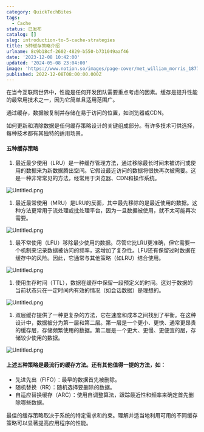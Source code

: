 ```yaml
---
category: QuickTechBites
tags:
  - Cache
status: 已发布
catalog: []
slug: introduction-to-5-cache-strategies
title: 5种缓存策略介绍
urlname: 8c9b18cf-2602-4829-b550-b731049aaf46
date: '2023-12-08 10:42:00'
updated: '2024-05-08 23:04:00'
image: 'https://www.notion.so/images/page-cover/met_william_morris_1877_willow.jpg'
published: 2022-12-08T08:00:00.000Z
---
```


在当今互联网世界中，性能是任何开发团队需要重点考虑的因素。缓存是提升性能的最常用技术之一，因为它简单且适用范围广。


通过缓存，数据被复制并存储在易于访问的位置，如浏览器或CDN。


如何更新和清除数据是任何缓存策略设计的关键组成部分。有许多技术可供选择，每种技术都有其独特的适用场景。


#### 五种缓存策略

1. 最近最少使用（LRU）是一种缓存管理方法，通过移除最长时间未被访问或使用的数据来为新数据腾出空间。它假设最近访问的数据将很快再次被需要。这是一种非常常见的方法，经常用于浏览器、CDN和操作系统。

![Untitled.png](https://prod-files-secure.s3.us-west-2.amazonaws.com/5d24fe63-e567-4804-86f9-9fdc62e13082/74494354-3dc7-4fc2-be3e-7e15913b3f24/Untitled.png?X-Amz-Algorithm=AWS4-HMAC-SHA256&X-Amz-Content-Sha256=UNSIGNED-PAYLOAD&X-Amz-Credential=ASIAZI2LB4667GWKBT3M%2F20250303%2Fus-west-2%2Fs3%2Faws4_request&X-Amz-Date=20250303T213658Z&X-Amz-Expires=3600&X-Amz-Security-Token=IQoJb3JpZ2luX2VjEKX%2F%2F%2F%2F%2F%2F%2F%2F%2F%2FwEaCXVzLXdlc3QtMiJGMEQCIGqO1t%2B2%2BrDoDRvAgw2gboDrBA1lxXoJtMZzfGrn%2BgdJAiAZlc6e0PPYNq94FYGkIDJw7J4yv1GCXXVTcTLEGv%2FmbiqIBAje%2F%2F%2F%2F%2F%2F%2F%2F%2F%2F8BEAAaDDYzNzQyMzE4MzgwNSIMkxvmrYtssv1PzEOVKtwD2vdBswGTAeqiFafauhYU6hskC4EbnsQE9qEUffF24S1vDpkRjDgIF6EAml4Kzj9dJPE%2BR3ubIQllbLU1%2BHCZLcJc%2FFj9hLSj0kVbsDdmTYbH9pUBS8iWN3zucrKl8i6II4BwIYpHjTZQXjBbcCvcBoXpZCpLUAV2XfQ9XP4hBNA7m%2FpH6fMWiCdzTkY5yNnFRy4L4scGLcAOoOOrZ8cRAVVc%2Bn37Ngix4mLnTxFlN1m2aafZCZU4pBGJm2Mzav%2FXhDiuLdsnrGheHkLkDWGJ9ME35slnCiQYBEvbbzMVRrnbRH89FZyKmn2876wPZtaIODZMlvZVt540%2F4hANwjzCYy%2BlnXqQ0SZvJPAEn1rZ2qCIrzFbx5HSQNaVK48goG7I0%2FFKPbBvjroCOMgX%2BpEmR91HkspjdKZ8IKaRSpaMlc6gPMXs%2F564f1rUm5nYaZBn44LLopgHEDORzNa%2BkzofpTbUfw9BWVTPawGzgXdEWw3zQ%2FgUQ6wSwaQR%2B49TEHVNiDiLdQhO2NMNChZjoEJLTLLA6VUiM58DxWPa%2F%2FIE7RyaVWbsGbr9e4gDRmIaIuHIV4Ii4flkIrRy%2B6ZNl1JT3hDE1MHgKdrcKwhPaIOWtEQ1XR9Z4HxEiwrofcwp7iYvgY6pgHi3ZTCnpGrreVsQkUBqSJ0TFALLrE5BZd5wz51HeCZ2DPub%2B967sH8scoNM3NNn1aGXR9FwXEgnM%2FaB4RCxdFcvXi6YrEVLFV0zgUkOoTQQsNl1dOCHAfSTChBBtxpxeLmmc5zHf%2FGYj5qDS0x6CJ%2FBZG0D4lijt2xYpqVtWLeJ5nc4MJvABVy4NFJEGxmyijHNkuQriuzvuk7TT9GLcHy3mwnweM8&X-Amz-Signature=ecd1e2268f6f080a0c6db708508e59472e84d179beb230d077121faf6a2ed1a6&X-Amz-SignedHeaders=host&x-id=GetObject)

1. 最近最常使用（MRU）是LRU的反面，其中最先移除的是最近使用的数据。这种方法更常用于流处理或批处理平台，因为一旦数据被使用，就不太可能再次需要。

![Untitled.png](https://prod-files-secure.s3.us-west-2.amazonaws.com/5d24fe63-e567-4804-86f9-9fdc62e13082/9394e615-e149-4cd8-9a1b-e3c39cda8184/Untitled.png?X-Amz-Algorithm=AWS4-HMAC-SHA256&X-Amz-Content-Sha256=UNSIGNED-PAYLOAD&X-Amz-Credential=ASIAZI2LB4667GWKBT3M%2F20250303%2Fus-west-2%2Fs3%2Faws4_request&X-Amz-Date=20250303T213658Z&X-Amz-Expires=3600&X-Amz-Security-Token=IQoJb3JpZ2luX2VjEKX%2F%2F%2F%2F%2F%2F%2F%2F%2F%2FwEaCXVzLXdlc3QtMiJGMEQCIGqO1t%2B2%2BrDoDRvAgw2gboDrBA1lxXoJtMZzfGrn%2BgdJAiAZlc6e0PPYNq94FYGkIDJw7J4yv1GCXXVTcTLEGv%2FmbiqIBAje%2F%2F%2F%2F%2F%2F%2F%2F%2F%2F8BEAAaDDYzNzQyMzE4MzgwNSIMkxvmrYtssv1PzEOVKtwD2vdBswGTAeqiFafauhYU6hskC4EbnsQE9qEUffF24S1vDpkRjDgIF6EAml4Kzj9dJPE%2BR3ubIQllbLU1%2BHCZLcJc%2FFj9hLSj0kVbsDdmTYbH9pUBS8iWN3zucrKl8i6II4BwIYpHjTZQXjBbcCvcBoXpZCpLUAV2XfQ9XP4hBNA7m%2FpH6fMWiCdzTkY5yNnFRy4L4scGLcAOoOOrZ8cRAVVc%2Bn37Ngix4mLnTxFlN1m2aafZCZU4pBGJm2Mzav%2FXhDiuLdsnrGheHkLkDWGJ9ME35slnCiQYBEvbbzMVRrnbRH89FZyKmn2876wPZtaIODZMlvZVt540%2F4hANwjzCYy%2BlnXqQ0SZvJPAEn1rZ2qCIrzFbx5HSQNaVK48goG7I0%2FFKPbBvjroCOMgX%2BpEmR91HkspjdKZ8IKaRSpaMlc6gPMXs%2F564f1rUm5nYaZBn44LLopgHEDORzNa%2BkzofpTbUfw9BWVTPawGzgXdEWw3zQ%2FgUQ6wSwaQR%2B49TEHVNiDiLdQhO2NMNChZjoEJLTLLA6VUiM58DxWPa%2F%2FIE7RyaVWbsGbr9e4gDRmIaIuHIV4Ii4flkIrRy%2B6ZNl1JT3hDE1MHgKdrcKwhPaIOWtEQ1XR9Z4HxEiwrofcwp7iYvgY6pgHi3ZTCnpGrreVsQkUBqSJ0TFALLrE5BZd5wz51HeCZ2DPub%2B967sH8scoNM3NNn1aGXR9FwXEgnM%2FaB4RCxdFcvXi6YrEVLFV0zgUkOoTQQsNl1dOCHAfSTChBBtxpxeLmmc5zHf%2FGYj5qDS0x6CJ%2FBZG0D4lijt2xYpqVtWLeJ5nc4MJvABVy4NFJEGxmyijHNkuQriuzvuk7TT9GLcHy3mwnweM8&X-Amz-Signature=c5acceeabc018adecdace804d74d0f93cf5a6450cff350e3e95ba2c156169209&X-Amz-SignedHeaders=host&x-id=GetObject)

1. 最不常使用（LFU）移除最少使用的数据。尽管它比LRU更准确，但它需要一个机制来记录数据被访问的频率，这增加了复杂性。LFU还有保留过时数据在缓存中的风险。因此，它通常与其他策略（如LRU）结合使用。

![Untitled.png](https://prod-files-secure.s3.us-west-2.amazonaws.com/5d24fe63-e567-4804-86f9-9fdc62e13082/ff489bb8-941e-4617-b208-e17020ed7ada/Untitled.png?X-Amz-Algorithm=AWS4-HMAC-SHA256&X-Amz-Content-Sha256=UNSIGNED-PAYLOAD&X-Amz-Credential=ASIAZI2LB4667GWKBT3M%2F20250303%2Fus-west-2%2Fs3%2Faws4_request&X-Amz-Date=20250303T213658Z&X-Amz-Expires=3600&X-Amz-Security-Token=IQoJb3JpZ2luX2VjEKX%2F%2F%2F%2F%2F%2F%2F%2F%2F%2FwEaCXVzLXdlc3QtMiJGMEQCIGqO1t%2B2%2BrDoDRvAgw2gboDrBA1lxXoJtMZzfGrn%2BgdJAiAZlc6e0PPYNq94FYGkIDJw7J4yv1GCXXVTcTLEGv%2FmbiqIBAje%2F%2F%2F%2F%2F%2F%2F%2F%2F%2F8BEAAaDDYzNzQyMzE4MzgwNSIMkxvmrYtssv1PzEOVKtwD2vdBswGTAeqiFafauhYU6hskC4EbnsQE9qEUffF24S1vDpkRjDgIF6EAml4Kzj9dJPE%2BR3ubIQllbLU1%2BHCZLcJc%2FFj9hLSj0kVbsDdmTYbH9pUBS8iWN3zucrKl8i6II4BwIYpHjTZQXjBbcCvcBoXpZCpLUAV2XfQ9XP4hBNA7m%2FpH6fMWiCdzTkY5yNnFRy4L4scGLcAOoOOrZ8cRAVVc%2Bn37Ngix4mLnTxFlN1m2aafZCZU4pBGJm2Mzav%2FXhDiuLdsnrGheHkLkDWGJ9ME35slnCiQYBEvbbzMVRrnbRH89FZyKmn2876wPZtaIODZMlvZVt540%2F4hANwjzCYy%2BlnXqQ0SZvJPAEn1rZ2qCIrzFbx5HSQNaVK48goG7I0%2FFKPbBvjroCOMgX%2BpEmR91HkspjdKZ8IKaRSpaMlc6gPMXs%2F564f1rUm5nYaZBn44LLopgHEDORzNa%2BkzofpTbUfw9BWVTPawGzgXdEWw3zQ%2FgUQ6wSwaQR%2B49TEHVNiDiLdQhO2NMNChZjoEJLTLLA6VUiM58DxWPa%2F%2FIE7RyaVWbsGbr9e4gDRmIaIuHIV4Ii4flkIrRy%2B6ZNl1JT3hDE1MHgKdrcKwhPaIOWtEQ1XR9Z4HxEiwrofcwp7iYvgY6pgHi3ZTCnpGrreVsQkUBqSJ0TFALLrE5BZd5wz51HeCZ2DPub%2B967sH8scoNM3NNn1aGXR9FwXEgnM%2FaB4RCxdFcvXi6YrEVLFV0zgUkOoTQQsNl1dOCHAfSTChBBtxpxeLmmc5zHf%2FGYj5qDS0x6CJ%2FBZG0D4lijt2xYpqVtWLeJ5nc4MJvABVy4NFJEGxmyijHNkuQriuzvuk7TT9GLcHy3mwnweM8&X-Amz-Signature=d6d1b314e8f61663b5b348b4b21c73f2f415945835cfcdb80e40f060f18f3a13&X-Amz-SignedHeaders=host&x-id=GetObject)

1. 使用生存时间（TTL），数据在缓存中保留一段预定义的时间。这对于数据的当前状态只在一定时间内有效的情况（如会话数据）是理想的。

![Untitled.png](https://prod-files-secure.s3.us-west-2.amazonaws.com/5d24fe63-e567-4804-86f9-9fdc62e13082/480ed8d3-f3c7-4a40-a9c6-4ca2e915c139/Untitled.png?X-Amz-Algorithm=AWS4-HMAC-SHA256&X-Amz-Content-Sha256=UNSIGNED-PAYLOAD&X-Amz-Credential=ASIAZI2LB4667GWKBT3M%2F20250303%2Fus-west-2%2Fs3%2Faws4_request&X-Amz-Date=20250303T213658Z&X-Amz-Expires=3600&X-Amz-Security-Token=IQoJb3JpZ2luX2VjEKX%2F%2F%2F%2F%2F%2F%2F%2F%2F%2FwEaCXVzLXdlc3QtMiJGMEQCIGqO1t%2B2%2BrDoDRvAgw2gboDrBA1lxXoJtMZzfGrn%2BgdJAiAZlc6e0PPYNq94FYGkIDJw7J4yv1GCXXVTcTLEGv%2FmbiqIBAje%2F%2F%2F%2F%2F%2F%2F%2F%2F%2F8BEAAaDDYzNzQyMzE4MzgwNSIMkxvmrYtssv1PzEOVKtwD2vdBswGTAeqiFafauhYU6hskC4EbnsQE9qEUffF24S1vDpkRjDgIF6EAml4Kzj9dJPE%2BR3ubIQllbLU1%2BHCZLcJc%2FFj9hLSj0kVbsDdmTYbH9pUBS8iWN3zucrKl8i6II4BwIYpHjTZQXjBbcCvcBoXpZCpLUAV2XfQ9XP4hBNA7m%2FpH6fMWiCdzTkY5yNnFRy4L4scGLcAOoOOrZ8cRAVVc%2Bn37Ngix4mLnTxFlN1m2aafZCZU4pBGJm2Mzav%2FXhDiuLdsnrGheHkLkDWGJ9ME35slnCiQYBEvbbzMVRrnbRH89FZyKmn2876wPZtaIODZMlvZVt540%2F4hANwjzCYy%2BlnXqQ0SZvJPAEn1rZ2qCIrzFbx5HSQNaVK48goG7I0%2FFKPbBvjroCOMgX%2BpEmR91HkspjdKZ8IKaRSpaMlc6gPMXs%2F564f1rUm5nYaZBn44LLopgHEDORzNa%2BkzofpTbUfw9BWVTPawGzgXdEWw3zQ%2FgUQ6wSwaQR%2B49TEHVNiDiLdQhO2NMNChZjoEJLTLLA6VUiM58DxWPa%2F%2FIE7RyaVWbsGbr9e4gDRmIaIuHIV4Ii4flkIrRy%2B6ZNl1JT3hDE1MHgKdrcKwhPaIOWtEQ1XR9Z4HxEiwrofcwp7iYvgY6pgHi3ZTCnpGrreVsQkUBqSJ0TFALLrE5BZd5wz51HeCZ2DPub%2B967sH8scoNM3NNn1aGXR9FwXEgnM%2FaB4RCxdFcvXi6YrEVLFV0zgUkOoTQQsNl1dOCHAfSTChBBtxpxeLmmc5zHf%2FGYj5qDS0x6CJ%2FBZG0D4lijt2xYpqVtWLeJ5nc4MJvABVy4NFJEGxmyijHNkuQriuzvuk7TT9GLcHy3mwnweM8&X-Amz-Signature=1744bca08b577ffb764fcc7c6d7dd9ae7316c5d9482dcb10702b63ec18918475&X-Amz-SignedHeaders=host&x-id=GetObject)

1. 双层缓存提供了一种更复杂的方法，它在速度和成本之间找到了平衡。在这种设计中，数据被分为第一层和第二层。第一层是一个更小、更快、通常更昂贵的缓存层，存储频繁使用的数据。第二层是一个更大、更慢、更便宜的层，存储较少使用的数据。

![Untitled.png](https://prod-files-secure.s3.us-west-2.amazonaws.com/5d24fe63-e567-4804-86f9-9fdc62e13082/35e68090-275d-4707-9e9a-ce86f000e9eb/Untitled.png?X-Amz-Algorithm=AWS4-HMAC-SHA256&X-Amz-Content-Sha256=UNSIGNED-PAYLOAD&X-Amz-Credential=ASIAZI2LB4667GWKBT3M%2F20250303%2Fus-west-2%2Fs3%2Faws4_request&X-Amz-Date=20250303T213658Z&X-Amz-Expires=3600&X-Amz-Security-Token=IQoJb3JpZ2luX2VjEKX%2F%2F%2F%2F%2F%2F%2F%2F%2F%2FwEaCXVzLXdlc3QtMiJGMEQCIGqO1t%2B2%2BrDoDRvAgw2gboDrBA1lxXoJtMZzfGrn%2BgdJAiAZlc6e0PPYNq94FYGkIDJw7J4yv1GCXXVTcTLEGv%2FmbiqIBAje%2F%2F%2F%2F%2F%2F%2F%2F%2F%2F8BEAAaDDYzNzQyMzE4MzgwNSIMkxvmrYtssv1PzEOVKtwD2vdBswGTAeqiFafauhYU6hskC4EbnsQE9qEUffF24S1vDpkRjDgIF6EAml4Kzj9dJPE%2BR3ubIQllbLU1%2BHCZLcJc%2FFj9hLSj0kVbsDdmTYbH9pUBS8iWN3zucrKl8i6II4BwIYpHjTZQXjBbcCvcBoXpZCpLUAV2XfQ9XP4hBNA7m%2FpH6fMWiCdzTkY5yNnFRy4L4scGLcAOoOOrZ8cRAVVc%2Bn37Ngix4mLnTxFlN1m2aafZCZU4pBGJm2Mzav%2FXhDiuLdsnrGheHkLkDWGJ9ME35slnCiQYBEvbbzMVRrnbRH89FZyKmn2876wPZtaIODZMlvZVt540%2F4hANwjzCYy%2BlnXqQ0SZvJPAEn1rZ2qCIrzFbx5HSQNaVK48goG7I0%2FFKPbBvjroCOMgX%2BpEmR91HkspjdKZ8IKaRSpaMlc6gPMXs%2F564f1rUm5nYaZBn44LLopgHEDORzNa%2BkzofpTbUfw9BWVTPawGzgXdEWw3zQ%2FgUQ6wSwaQR%2B49TEHVNiDiLdQhO2NMNChZjoEJLTLLA6VUiM58DxWPa%2F%2FIE7RyaVWbsGbr9e4gDRmIaIuHIV4Ii4flkIrRy%2B6ZNl1JT3hDE1MHgKdrcKwhPaIOWtEQ1XR9Z4HxEiwrofcwp7iYvgY6pgHi3ZTCnpGrreVsQkUBqSJ0TFALLrE5BZd5wz51HeCZ2DPub%2B967sH8scoNM3NNn1aGXR9FwXEgnM%2FaB4RCxdFcvXi6YrEVLFV0zgUkOoTQQsNl1dOCHAfSTChBBtxpxeLmmc5zHf%2FGYj5qDS0x6CJ%2FBZG0D4lijt2xYpqVtWLeJ5nc4MJvABVy4NFJEGxmyijHNkuQriuzvuk7TT9GLcHy3mwnweM8&X-Amz-Signature=398d6dd76363c4e2fb83bf02d19544a567afd5fc74a8779f58ce6a7a6867fd55&X-Amz-SignedHeaders=host&x-id=GetObject)


#### 上述五种策略是最流行的缓存方法。还有其他值得一提的方法，如：

- 先进先出（FIFO）：最早的数据首先被删除。
- 随机替换（RR）：随机选择要删除的数据。
- 自适应替换缓存（ARC）：使用自调整算法，跟踪最近性和频率来确定首先删除哪些数据。

最佳的缓存策略取决于系统的特定需求和约束。理解并适当地利用可用的不同缓存策略可以显著提高应用程序的性能。


